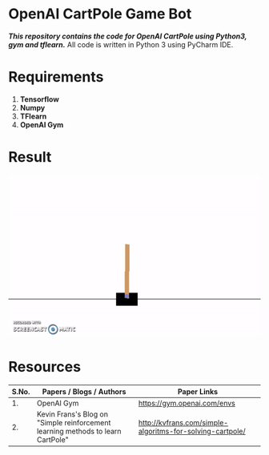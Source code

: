# OpenAI CartPole Game Bot
***This repository contains the code for OpenAI CartPole using Python3, gym and tflearn.***
All code is written in Python 3 using PyCharm IDE.

# Requirements
1. **Tensorflow**
2. **Numpy**
3. **TFlearn**
4. **OpenAI Gym**


# Result

![Output a1](Images/TrainedGameBot.gif?raw=true "Output a1")


# Resources

| S.No.  |                       Papers / Blogs / Authors            |                        Paper Links                   |
| ------ | --------------------------------------------------------- | ---------------------------------------------------- |
|1.      |                            OpenAI Gym                     |                  https://gym.openai.com/envs         |
|2.      |    Kevin Frans's Blog on "Simple reinforcement learning methods to learn CartPole"   |http://kvfrans.com/simple-algoritms-for-solving-cartpole/ |

